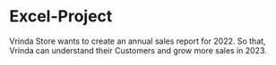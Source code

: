 # Excel-Project
Vrinda Store wants to create an annual sales report for 2022. So that, Vrinda can understand their Customers and grow more sales in 2023.
